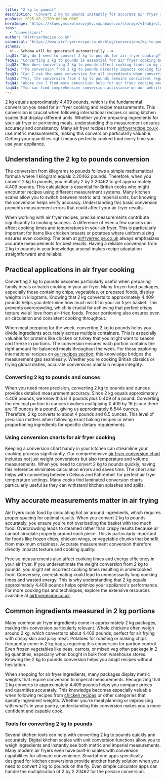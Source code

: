 ```yaml
---
title: "2 kg to pounds"
description: "Convert 2 kg to pounds instantly for accurate air fryer recipes. Get precise measurements and cooking tips for perfect results every time."
pubDate: 2025-08-21T00:00:00.000Z
heroImage: "https://klueoymssxwfnxsvcyhv.supabase.co/storage/v1/object/public/Shmucket/2-kg-to-pounds.webp"
tags:
  - "conversions"
author: "AirFryerRecipe.co.uk"
canonical: "https://www.airfryerrecipe.co.uk/blog/conversions/kg-to-pounds/2-kg-to-pounds"
schema: |
  <!-- Schema will be generated automatically -->
faqQ1: "Why do I need to convert 2 kg to pounds for air fryer cooking?"
faqA1: "Converting 2 kg to pounds is essential for air fryer cooking because many recipes and ingredient packages use different measurement systems. Accurate conversions ensure you use the right quantities for proper cooking times and results. Overloading your air fryer basket due to measurement errors can lead to uneven cooking and unsatisfactory texture."
faqQ2: "How does converting 2 kg to pounds affect cooking times in my air fryer?"
faqA2: "The conversion from 2 kg to pounds directly impacts cooking times because weight determines how long food needs to cook thoroughly. Heavier items require longer cooking times, so knowing the accurate pound equivalent helps you set the timer correctly. Most air fryer recipes provide cooking times based on weight, making precise conversions crucial for perfect results every time."
faqQ3: "Can I use the same conversion for all ingredients when converting 2 kg to pounds?"
faqA3: "Yes, the conversion from 2 kg to pounds remains consistent regardless of the ingredient because it's a straight weight conversion. However, different ingredients have varying densities, so volume measurements would differ. For weight conversions, 2 kg always equals approximately 4.409 pounds whether you're measuring chicken, potatoes, or any other ingredient for your air fryer."
faqQ4: "Where can I find more conversion help for air fryer cooking measurements?"
faqA4: "You can find comprehensive conversion assistance on our website at airfryerrecipe.co.uk, including detailed charts and calculators. Our air fryer conversion chart covers weight, temperature, and volume measurements specifically tailored for air frying. The chart helps with everything from converting 2 kg to pounds to adjusting oven temperatures for air fryer use."
---
```

<p>2 kg equals approximately 4.409 pounds, which is the fundamental conversion you need for air fryer cooking and recipe measurements. This conversion is crucial when following international recipes or using kitchen scales that display different units. Whether you're preparing ingredients for your air fryer or portioning meals, understanding this measurement ensures accuracy and consistency. Many air fryer recipes from <a href=https://www.airfryerrecipe.co.uk/>airfryerrecipe.co.uk</a> use metric measurements, making this conversion particularly valuable. Getting your quantities right means perfectly cooked food every time you use your appliance.</p>

<h2>Understanding the 2 kg to pounds conversion</h2>
<p>The conversion from kilograms to pounds follows a simple mathematical formula where 1 kilogram equals 2.20462 pounds. Therefore, when you convert 2 kg to pounds, you multiply 2 by 2.20462 to get approximately 4.409 pounds. This calculation is essential for British cooks who might encounter recipes using different measurement systems. Many kitchen scales allow you to switch between metric and imperial units, but knowing the conversion helps verify accuracy. Understanding this basic conversion prevents measurement errors that could affect your air fryer results.</p>

<p>When working with air fryer recipes, precise measurements contribute significantly to cooking success. A difference of even a few ounces can affect cooking times and temperatures in your air fryer. This is particularly important for items like chicken breasts or potatoes where uniform sizing ensures even cooking. The team at <a href=https://www.airfryerrecipe.co.uk/>airfryerrecipe.co.uk</a> always emphasizes accurate measurements for best results. Having a reliable conversion from 2 kg to pounds in your knowledge arsenal makes recipe adaptation straightforward and reliable.</p>

<h2>Practical applications in air fryer cooking</h2>
<p>Converting 2 kg to pounds becomes particularly useful when preparing family meals or batch cooking in your air fryer. Many frozen food packages, especially those containing chips, vegetables, or prepared foods, display weights in kilograms. Knowing that 2 kg converts to approximately 4.409 pounds helps you determine how much will fit in your air fryer basket. This prevents overcrowding, which is crucial for achieving that perfect crispy texture we all love from air-fried foods. Proper portioning also ensures even air circulation and consistent cooking throughout.</p>

<p>When meal prepping for the week, converting 2 kg to pounds helps you divide ingredients accurately across multiple containers. This is especially valuable for proteins like chicken or turkey that you might want to season and freeze in portions. The conversion ensures each portion contains the right amount for balanced meals throughout the week. For those exploring international recipes on <a href=https://www.airfryerrecipe.co.uk/recipes>our recipes section</a>, this knowledge bridges the measurement gap seamlessly. Whether you're cooking British classics or trying global dishes, accurate conversions maintain recipe integrity.</p>

<h3>Converting 2 kg to pounds and ounces</h3>
<p>When you need more precision, converting 2 kg to pounds and ounces provides detailed measurement accuracy. Since 2 kg equals approximately 4.409 pounds, we know this is 4 pounds plus 0.409 of a pound. Converting the decimal portion to ounces involves multiplying 0.409 by 16 (since there are 16 ounces in a pound), giving us approximately 6.544 ounces. Therefore, 2 kg converts to about 4 pounds and 6.5 ounces. This level of precision matters when following exact baking recipes or when proportioning ingredients for specific dietary requirements.</p>

<h3>Using conversion charts for air fryer cooking</h3>
<p>Keeping a conversion chart handy in your kitchen can streamline your cooking process significantly. Our comprehensive <a href=https://www.airfryerrecipe.co.uk/air-fryer-conversion-chart>air fryer conversion chart</a> includes not just weight conversions but also temperature and volume measurements. When you need to convert 2 kg to pounds quickly, having this reference eliminates calculation errors and saves time. The chart also helps with converting between Celsius and Fahrenheit for perfect air fryer temperature settings. Many cooks find laminated conversion charts particularly useful as they can withstand kitchen splashes and spills.</p>

<h2>Why accurate measurements matter in air frying</h2>
<p>Air fryers cook food by circulating hot air around ingredients, which requires proper spacing for optimal results. When you convert 2 kg to pounds accurately, you ensure you're not overloading the basket with too much food. Overcrowding leads to steamed rather than crispy results because air cannot circulate properly around each piece. This is particularly important for foods like frozen chips, chicken wings, or vegetable chunks that benefit from maximum crispiness. Accurate measurement conversion therefore directly impacts texture and cooking quality.</p>

<p>Precise measurements also affect cooking times and energy efficiency in your air fryer. If you underestimate the weight conversion from 2 kg to pounds, you might set incorrect cooking times resulting in undercooked food. Conversely, overestimating could lead to unnecessarily long cooking times and wasted energy. This is why understanding that 2 kg equals approximately 4.409 pounds helps optimize your appliance's performance. For more cooking tips and techniques, explore the extensive resources available at <a href=https://www.airfryerrecipe.co.uk/>airfryerrecipe.co.uk</a>.</p>

<h2>Common ingredients measured in 2 kg portions</h2>
<p>Many common air fryer ingredients come in approximately 2 kg packages, making this conversion particularly relevant. Whole chickens often weigh around 2 kg, which converts to about 4.409 pounds, perfect for air frying with crispy skin and juicy meat. Potatoes for roasting or making chips frequently come in 2 kg bags, requiring this conversion for portion control. Even frozen vegetables like peas, carrots, or mixed veg often package in 2 kg quantities, especially when bought in bulk from warehouse stores. Knowing the 2 kg to pounds conversion helps you adapt recipes without hesitation.</p>

<p>When shopping for air fryer ingredients, many packages display metric weights that require conversion to imperial measurements. Recognizing that 2 kg converts to approximately 4.409 pounds helps you compare prices and quantities accurately. This knowledge becomes especially valuable when following recipes from <a href=https://www.airfryerrecipe.co.uk/recipe-category/chicken>chicken recipes</a> or other categories that specify ingredient weights. Whether you're meal planning or improvising with what's in your pantry, understanding this conversion makes you a more confident and capable cook.</p>

<h3>Tools for converting 2 kg to pounds</h3>
<p>Several kitchen tools can help with converting 2 kg to pounds quickly and accurately. Digital kitchen scales with unit conversion functions allow you to weigh ingredients and instantly see both metric and imperial measurements. Many modern air fryers even have built-in scales with conversion capabilities for ultimate convenience. Smartphone apps specifically designed for kitchen conversions provide another handy solution when you need to convert 2 kg to pounds on the fly. Even simple calculator apps can handle the multiplication of 2 by 2.20462 for the precise conversion.</p>
